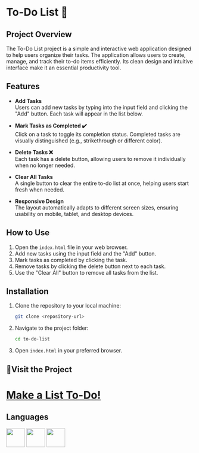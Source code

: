 # To-Do List 📝

## Project Overview

The To-Do List project is a simple and interactive web application designed to help users organize their tasks. The application allows users to create, manage, and track their to-do items efficiently. Its clean design and intuitive interface make it an essential productivity tool.

## Features

- **Add Tasks**  
    Users can add new tasks by typing into the input field and clicking the "Add" button. Each task will appear in the list below.  

- **Mark Tasks as Completed ✔️**  
    Click on a task to toggle its completion status. Completed tasks are visually distinguished (e.g., strikethrough or different color).  

- **Delete Tasks ❌**  
   Each task has a delete button, allowing users to remove it individually when no longer needed.  

- **Clear All Tasks**  
    A single button to clear the entire to-do list at once, helping users start fresh when needed.  

- **Responsive Design**  
    The layout automatically adapts to different screen sizes, ensuring usability on mobile, tablet, and desktop devices.
  
## How to Use

1. Open the `index.html` file in your web browser.
2. Add new tasks using the input field and the "Add" button.
3. Mark tasks as completed by clicking the task.
4. Remove tasks by clicking the delete button next to each task.
5. Use the "Clear All" button to remove all tasks from the list.

## Installation

1. Clone the repository to your local machine:
    ```bash
    git clone <repository-url>
    ```
2. Navigate to the project folder:
    ```bash
    cd to-do-list
    ```
3. Open `index.html` in your preferred browser.



## 🔗Visit the Project

# [Make a List To-Do!](https://make-a-list-to-do.netlify.app/)



## Languages
<img height="50" width="50" src="https://img.icons8.com/color/48/000000/html-5.png" /> <img height="50" width="50" src="https://img.icons8.com/color/48/000000/css3.png" /> <img height="50" width="50" src="https://img.icons8.com/color/48/000000/javascript.png"/>



